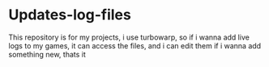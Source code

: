 # Updates-log-files
This repository is for my projects, i use turbowarp, so if i wanna add live logs to my games, it can access the files, and i can edit them if i wanna add something new, thats it
